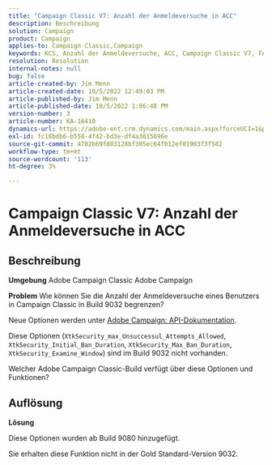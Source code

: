 ```yaml
---
title: "Campaign Classic V7: Anzahl der Anmeldeversuche in ACC"
description: Beschreibung
solution: Campaign
product: Campaign
applies-to: Campaign Classic,Campaign
keywords: KCS, Anzahl der Anmeldeversuche, ACC, Campaign Classic V7, FAQ, Adobe Campaign Classic, Adobe Campaign
resolution: Resolution
internal-notes: null
bug: false
article-created-by: Jim Menn
article-created-date: 10/5/2022 12:49:03 PM
article-published-by: Jim Menn
article-published-date: 10/5/2022 1:06:48 PM
version-number: 3
article-number: KA-16410
dynamics-url: https://adobe-ent.crm.dynamics.com/main.aspx?forceUCI=1&pagetype=entityrecord&etn=knowledgearticle&id=ee011d13-ac44-ed11-bba1-000d3a3064b8
exl-id: fc18bdb6-b558-4f42-bd3e-df4a3615696e
source-git-commit: 4702b69f883128bf305ec64f012ef01903f3f582
workflow-type: tm+mt
source-wordcount: '113'
ht-degree: 3%

---
```


# Campaign Classic V7: Anzahl der Anmeldeversuche in ACC

## Beschreibung


<b>Umgebung</b>
Adobe Campaign Classic Adobe Campaign

<b>Problem</b>
Wie können Sie die Anzahl der Anmeldeversuche eines Benutzers in Campaign Classic in Build 9032 begrenzen?

Neue Optionen werden unter [Adobe Campaign: API-Dokumentation](https://experienceleague.adobe.com/developer/campaign-api/api/sm-session-Logon.html).

Diese Optionen (`XtkSecurity_max_Unsuccessul_Attempts_Allowed`, `XtkSecurity_Initial_Ban_Duration`, `XtkSecurity_Max_Ban_Duration`, `XtkSecurity_Examine_Window`) sind im Build 9032 nicht vorhanden.

Welcher Adobe Campaign Classic-Build verfügt über diese Optionen und Funktionen?


## Auflösung


<b>Lösung</b>

Diese Optionen wurden ab Build 9080 hinzugefügt.

Sie erhalten diese Funktion nicht in der Gold Standard-Version 9032.
